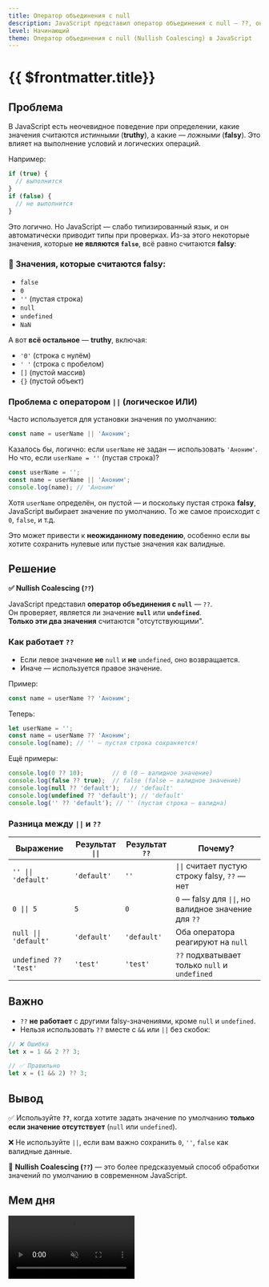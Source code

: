 ```yaml
---
title: Оператор объединения с null
description: JavaScript представил оператор объединения с null — ??, он проверяет, является ли значение null или undefined
level: Начинающий
theme: Оператор объединения с null (Nullish Coalescing) в JavaScript
---
```


# {{ $frontmatter.title}}

<FastJsMeta :level="$frontmatter.level" :theme="$frontmatter.theme"/>

## Проблема
  
В JavaScript есть неочевидное поведение при определении, какие значения считаются *истинными* (**truthy**), а какие — *ложными* (**falsy**). Это влияет на выполнение условий и логических операций.

Например:

```js
if (true) { 
  // выполнится
}
if (false) { 
  // не выполнится
}
```

Это логично. Но JavaScript — слабо типизированный язык, и он автоматически приводит типы при проверках. Из-за этого некоторые значения, которые **не являются `false`**, всё равно считаются **falsy**:

### 🚫 Значения, которые считаются **falsy**:
- `false`
- `0`
- `''` (пустая строка)
- `null`
- `undefined`
- `NaN`

А вот **всё остальное** — **truthy**, включая:
- `'0'` (строка с нулём)
- `' '` (строка с пробелом)
- `[]` (пустой массив)
- `{}` (пустой объект)

### Проблема с оператором `||` (логическое ИЛИ)

Часто используется для установки значения по умолчанию:

```js
const name = userName || 'Аноним';
```

Казалось бы, логично: если `userName` не задан — использовать `'Аноним'`.  
Но что, если `userName = ''` (пустая строка)?

```js
const userName = '';
const name = userName || 'Аноним';
console.log(name); // 'Аноним'
```

Хотя `userName` определён, он пустой — и поскольку пустая строка **falsy**, JavaScript выбирает значение по умолчанию. То же самое происходит с `0`, `false`, и т.д.

Это может привести к **неожиданному поведению**, особенно если вы хотите сохранить нулевые или пустые значения как валидные.

## Решение

**✅ Nullish Coalescing (`??`)**

JavaScript представил **оператор объединения с `null`** — `??`.  
Он проверяет, является ли значение **`null`** или **`undefined`**.  
**Только эти два значения** считаются "отсутствующими".

###  Как работает `??`
- Если левое значение **не** `null` и **не** `undefined`, оно возвращается.
- Иначе — используется правое значение.

Пример:

```js
const name = userName ?? 'Аноним';
```

Теперь:

```js
let userName = '';
const name = userName ?? 'Аноним';
console.log(name); // '' — пустая строка сохраняется!
```

Ещё примеры:

```js
console.log(0 ?? 10);        // 0 (0 — валидное значение)
console.log(false ?? true);  // false (false — валидное значение)
console.log(null ?? 'default');   // 'default'
console.log(undefined ?? 'default'); // 'default'
console.log('' ?? 'default'); // '' (пустая строка — валидна)
```

### Разница между `||` и `??`

<table>
  <thead>
    <tr>
      <th>Выражение</th>
      <th>Результат <code>||</code></th>
      <th>Результат <code>??</code></th>
      <th>Почему?</th>
    </tr>
  </thead>
  <tbody>
    <tr>
      <td><code>'' || 'default'</code></td>
      <td><code>'default'</code></td>
      <td><code>''</code></td>
      <td><code>||</code> считает пустую строку falsy, <code>??</code> — нет</td>
    </tr>
    <tr>
      <td><code>0 || 5</code></td>
      <td><code>5</code></td>
      <td><code>0</code></td>
      <td><code>0</code> — falsy для <code>||</code>, но валидное значение для <code>??</code></td>
    </tr>
    <tr>
      <td><code>null || 'default'</code></td>
      <td><code>'default'</code></td>
      <td><code>'default'</code></td>
      <td>Оба оператора реагируют на <code>null</code></td>
    </tr>
    <tr>
      <td><code>undefined ?? 'test'</code></td>
      <td><code>'test'</code></td>
      <td><code>'test'</code></td>
      <td><code>??</code> подхватывает только <code>null</code> и <code>undefined</code></td>
    </tr>
  </tbody>
</table>

## Важно

- `??` **не работает** с другими falsy-значениями, кроме `null` и `undefined`.
- Нельзя использовать `??` вместе с `&&` или `||` без скобок:

```js
// ❌ Ошибка
let x = 1 && 2 ?? 3;

// ✅ Правильно
let x = (1 && 2) ?? 3;
```

## Вывод

✅ Используйте **`??`**, когда хотите задать значение по умолчанию **только если значение отсутствует** (`null` или `undefined`).

❌ Не используйте `||`, если вам важно сохранить `0`, `''`, `false` как валидные данные.

🔹 **Nullish Coalescing (`??`)** — это более предсказуемый способ обработки значений по умолчанию в современном JavaScript.

## Мем дня

<video playsinline autoplay muted loop width="50%" src="/assets/fast-js/nullish-coalescing.mp4" type="video/mp4"/>
